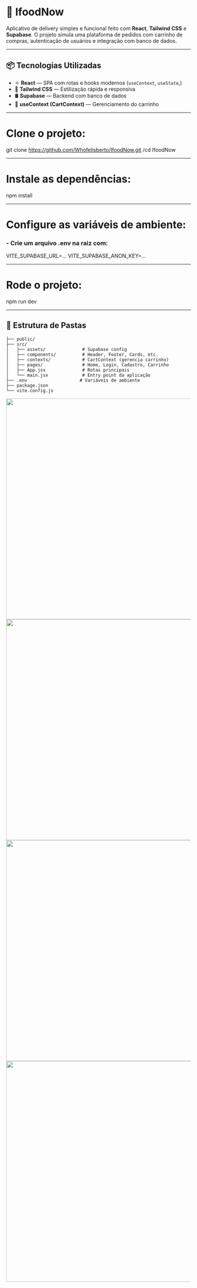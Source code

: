 # 🍔 IfoodNow

Aplicativo de delivery simples e funcional feito com **React**, **Tailwind CSS** e **Supabase**. O projeto simula uma plataforma de pedidos com carrinho de compras, autenticação de usuários e integração com banco de dados.

---

## 📦 Tecnologias Utilizadas

- ⚛️ **React** — SPA com rotas e hooks modernos (`useContext`, `useState`,)
- 🎨 **Tailwind CSS** — Estilização rápida e responsiva
- 🛢️ **Supabase** — Backend com banco de dados
- 🛒 **useContext (CartContext)** — Gerenciamento do carrinho

---

# Clone o projeto:

git clone https://github.com/Whofelisberto/IfoodNow.git 
/cd IfoodNow

---

# Instale as dependências:

npm install

---

# Configure as variáveis de ambiente:

### - Crie um arquivo .env na raiz com:

VITE_SUPABASE_URL=...
VITE_SUPABASE_ANON_KEY=...

---

# Rode o projeto:

npm run dev

---

## 📁 Estrutura de Pastas

```
├── public/
├── src/
│   ├── assets/              # Supabase config
│   ├── components/          # Header, Footer, Cards, etc.
│   ├── contexts/            # CartContext (gerencia carrinho)
│   ├── pages/               # Home, Login, Cadastro, Carrinho
│   ├── App.jsx              # Rotas principais
│   └── main.jsx             # Entry point da aplicação
├── .env                    # Variáveis de ambiente
├── package.json
└── vite.config.js
```


<img border="0" data-original-height="1080" data-original-width="1920" height="600" src="https://blogger.googleusercontent.com/img/b/R29vZ2xl/AVvXsEg5XoLuMJDBqjp_HOcDI78SGiqjqIQZCIxryEk2kDR7fqnbvhUG0HSGZ59q5g7gQbQUrUIzYRfyM2ucjAcMtm_mmDwmPUU5B-hLphBFGXbuuhK_DYbrg_psAtwJVfr0GFAWAm4zVC-YROgiYgSE4RklIVbb74FhyphenhyphenDgpvsE6OiAupKzwvTUXjAXmcM95af14/s1920/1.png" width="1280" />
<br/>
<img border="0" data-original-height="1080" data-original-width="1920" height="600" src="https://blogger.googleusercontent.com/img/b/R29vZ2xl/AVvXsEgKp9AYizErlNrMRsmH2aWln3VnGI2mHKzvTTIBtVuLC-AYGR63_snDhru2mQg_Wrqj8L_q5BXGMb0Yqc_7J4rIJ6TbMDqWVhqLr8ghXOHBCHAb81GtEx42jFyClKPalgPHmYWdHU0FOx-kDcrKjviXpk4dQEB2JhFgZtVWVv-li7I_4foy4LdG2SBQKKkB/s1920/2.png" width="1280" />
<br/>
<img border="0" data-original-height="1080" data-original-width="1920" height="600" src="https://blogger.googleusercontent.com/img/b/R29vZ2xl/AVvXsEjImSxQG26FET3ZfEjz89XDRRsmW5hR5aqoL4RQy1d6I4mLKLIwoEaUIyJkD63BXSTo_hNApj_sM6tRYmoxmipe9BlItvNUHrFIkDhUXCifGcW8Rp1EZ7U5ZYxtL4UumXZPlwZtQCnzfV_-xk0e9Zm_0u_lXhGmHlGWBFINVIyvlK2K2SwdRIyRvGEpcN1H/s1920/4.png" width="1280" />
<br/>
<img border="0" data-original-height="1080" data-original-width="1920" height="600" src="https://blogger.googleusercontent.com/img/b/R29vZ2xl/AVvXsEiuq6-SjJK632QsEQqkRot-1_PJeWHt3ijA7-Y_6nWizTuA2UmWw6UZURb88hJTTCRjTYF0q3_yDE3hJ7Pm9I3Nrgifpz4YfxTEylBshr9Sz-EVZqGTjs7gefPQu8aXyjhLj51Ue5i0NvEFSs2dx5U3OHruTuoN2VBr0uTeZeklpWuclCQPZuP7vVHyn9A3/s1920/3.png" width="1280" />
